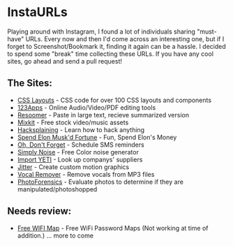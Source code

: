 # InstaURLs

Playing around with Instagram, I found a lot of individuals sharing "must-have" URLs. Every now and then I'd come across an interesting one, but if I forget to Screenshot/Bookmark it, finding it again can be a hassle. I decided to spend some "break" time collecting these URLs. If you have any cool sites, go ahead and send a pull request! 

## The Sites:

* [CSS Layouts](https://csslayout.io) - CSS code for over 100 CSS layouts and components
* [123Apps](https://123apps.com) - Online Audio/Video/PDF editing tools
* [Resoomer](https://resoomer.com/en/) - Paste in large text, recieve summarized version
* [Mixkit](https://mixkit.co/) - Free stock video/music assets
* [Hacksplaining](https://www.hacksplaining.com/) - Learn how to hack anything
* [Spend Elon Musk'd Fortune](https://spend-elon-fortune.netlify.app/) - Fun, Spend Elon's Money
* [Oh, Don't Forget](https://www.ohdontforget.com/) - Schedule SMS reminders
* [Simply Noise](https://simplynoise.com/) - Free Color noise generator
* [Import YETI](https://www.importyeti.com/) - Look up companys' suppliers
* [Jitter](https://jitter.video/subscribe/) - Create custom motion graphics
* [Vocal Remover](https://vocalremover.org/) - Remove vocals from MP3 files
* [PhotoForensics](http://fotoforensics.com/) - Evaluate photos to determine if they are manipulated/photoshopped
 
## Needs review:

* [Free WIFI Map](https://wifispc.com/) - Free WiFi Password Maps (Not working at time of addition.)
... more to come
